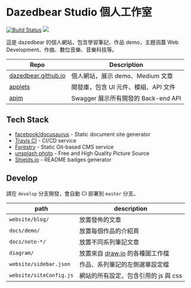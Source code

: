 # Dazedbear Studio 個人工作室

[![Build Status](https://travis-ci.org/dazedbear/dazedbear.github.io.svg?branch=develop)](https://travis-ci.org/dazedbear/dazedbear.github.io) [![](https://img.shields.io/badge/facebook-comments-blue?labelColor=565656&logo=facebook)](https://developers.facebook.com/tools/comments/)

這是 dazedbear 的個人網站，包含學習筆記、作品 demo，主題涵蓋 Web Development、作曲、數位音樂、音樂科技等。

| Repo | Description |
| -- | -- |
| [dazedbear.github.io](https://github.com/dazedbear/dazedbear.github.io) | 個人網站，展示 demo、Medium 文章 |
| [applets](https://github.com/dazedbear/applets) | 開發庫，包含 UI 元件、模組、API 文件 |
| [apim](https://github.com/dazedbear/apim) | Swagger 展示所有開發的 Back-end API |

## Tech Stack

- [facebook/docusaurus](https://docusaurus.io/en/) - Static document site generator
- [Travis CI](https://travis-ci.org/) - CI/CD service
- [Forestry](https://forestry.io/) - Static Git-based CMS service
- [unsplash photo](https://unsplash.com/) - Free and High Quality Picture Source
- [Shields.io](https://shields.io/) - README badges generator

## Develop

請在 `develop` 分支開發，會自動 CI 部署到 `master` 分支。

| path | description |
| -- | -- |
| `website/blog/` | 放置發佈的文章 |
| `docs/demo/` | 放置每個作品的介紹頁 |
| `docs/note-*/` | 放置不同系列筆記文章 |
| `diagram/` | 放置來自 [draw.io](https://www.draw.io) 的各種圖工作檔 |
| `website/sidebar.json` | 作品、系列筆記的左側選單設定檔 |
| `website/siteConfig.js` | 網站的所有設定，包含引用的 js 與 css |